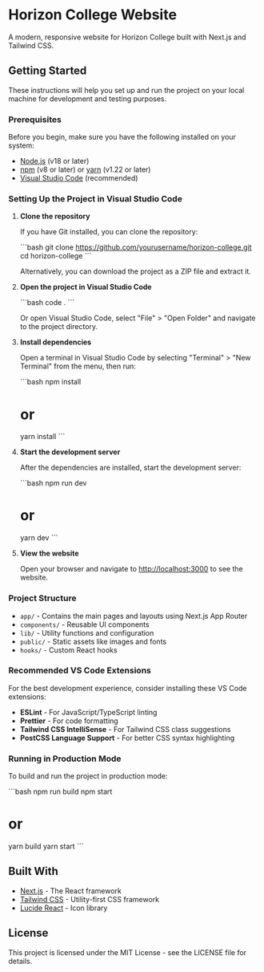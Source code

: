 # Horizon College Website

A modern, responsive website for Horizon College built with Next.js and Tailwind CSS.

## Getting Started

These instructions will help you set up and run the project on your local machine for development and testing purposes.

### Prerequisites

Before you begin, make sure you have the following installed on your system:

- [Node.js](https://nodejs.org/) (v18 or later)
- [npm](https://www.npmjs.com/) (v8 or later) or [yarn](https://yarnpkg.com/) (v1.22 or later)
- [Visual Studio Code](https://code.visualstudio.com/) (recommended)

### Setting Up the Project in Visual Studio Code

1. **Clone the repository**

   If you have Git installed, you can clone the repository:

   \`\`\`bash
   git clone https://github.com/yourusername/horizon-college.git
   cd horizon-college
   \`\`\`

   Alternatively, you can download the project as a ZIP file and extract it.

2. **Open the project in Visual Studio Code**

   \`\`\`bash
   code .
   \`\`\`

   Or open Visual Studio Code, select "File" > "Open Folder" and navigate to the project directory.

3. **Install dependencies**

   Open a terminal in Visual Studio Code by selecting "Terminal" > "New Terminal" from the menu, then run:

   \`\`\`bash
   npm install
   # or
   yarn install
   \`\`\`

4. **Start the development server**

   After the dependencies are installed, start the development server:

   \`\`\`bash
   npm run dev
   # or
   yarn dev
   \`\`\`

5. **View the website**

   Open your browser and navigate to [http://localhost:3000](http://localhost:3000) to see the website.

### Project Structure

- `app/` - Contains the main pages and layouts using Next.js App Router
- `components/` - Reusable UI components
- `lib/` - Utility functions and configuration
- `public/` - Static assets like images and fonts
- `hooks/` - Custom React hooks

### Recommended VS Code Extensions

For the best development experience, consider installing these VS Code extensions:

- **ESLint** - For JavaScript/TypeScript linting
- **Prettier** - For code formatting
- **Tailwind CSS IntelliSense** - For Tailwind CSS class suggestions
- **PostCSS Language Support** - For better CSS syntax highlighting

### Running in Production Mode

To build and run the project in production mode:

\`\`\`bash
npm run build
npm start
# or
yarn build
yarn start
\`\`\`

## Built With

- [Next.js](https://nextjs.org/) - The React framework
- [Tailwind CSS](https://tailwindcss.com/) - Utility-first CSS framework
- [Lucide React](https://lucide.dev/) - Icon library

## License

This project is licensed under the MIT License - see the LICENSE file for details.
